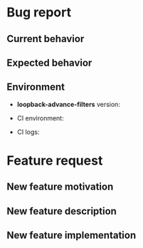 <!--
Please fill the informations requested OR use one of the following url:
  - Bug report: https://github.com/BlueEastCode/loopback-advance-filters/issues/new?template=bug-report.md
  - Feature request: https://github.com/BlueEastCode/loopback-advance-filters/issues/new?template=feature-request.md
-->

<!--------------------- FOR BUG REPORT ONLY --------------------->

# Bug report

## Current behavior

<!-- Describe how the issue manifests. -->

## Expected behavior

<!-- Describe what the desired behavior would be. -->

## Environment

- **loopback-advance-filters** version: 

- CI environment: <!-- CI service name -->
- CI logs: <!-- link to your CI logs or semantic-release logs -->

<!--------------------- FOR FEATURE REQUEST ONLY --------------------->

# Feature request

## New feature motivation

<!-- Describe the context, the use-case and the advantages of the feature request. -->

## New feature description

<!-- Describe the functional changes that would have to be made in semantic-release or its plugins. -->

## New feature implementation

<!-- Optionally describe the technical changes to be made in semantic-release or its plugins. -->
